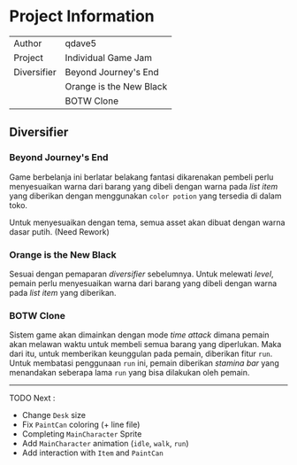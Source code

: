 # Project Information

|             |                         |
| ----------- | ----------------------- |
| Author      | qdave5                  |
| Project     | Individual Game Jam     |
| Diversifier | Beyond Journey's End    |
|             | Orange is the New Black |
|             | BOTW Clone              |

## Diversifier

### Beyond Journey's End

Game berbelanja ini berlatar belakang fantasi dikarenakan pembeli perlu menyesuaikan warna dari barang yang dibeli dengan warna pada _list item_ yang diberikan dengan menggunakan `color potion` yang tersedia di dalam toko.

Untuk menyesuaikan dengan tema, semua asset akan dibuat dengan warna dasar putih. (Need Rework)

### Orange is the New Black

Sesuai dengan pemaparan _diversifier_ sebelumnya. Untuk melewati _level_, pemain perlu menyesuaikan warna dari barang yang dibeli dengan warna pada _list item_ yang diberikan.

### BOTW Clone

Sistem game akan dimainkan dengan mode _time attack_ dimana pemain akan melawan waktu untuk membeli semua barang yang diperlukan.
Maka dari itu, untuk memberikan keunggulan pada pemain, diberikan fitur `run`.
Untuk membatasi penggunaan `run` ini, pemain diberikan _stamina bar_ yang menandakan seberapa lama `run` yang bisa dilakukan oleh pemain.

---

TODO Next :

- Change `Desk` size
- Fix `PaintCan` coloring (+ line file)
- Completing `MainCharacter` Sprite
- Add `MainCharacter` animation (`idle`, `walk`, `run`)
- Add interaction with `Item` and `PaintCan`
